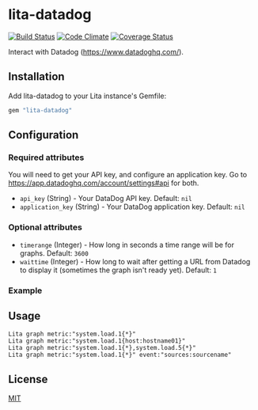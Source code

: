 # lita-datadog

[![Build Status](https://travis-ci.org/esigler/lita-datadog.png?branch=master)](https://travis-ci.org/esigler/lita-datadog)
[![Code Climate](https://codeclimate.com/github/esigler/lita-datadog.png)](https://codeclimate.com/github/esigler/lita-datadog)
[![Coverage Status](https://coveralls.io/repos/esigler/lita-datadog/badge.png)](https://coveralls.io/r/esigler/lita-datadog)

Interact with Datadog (https://www.datadoghq.com/).

## Installation

Add lita-datadog to your Lita instance's Gemfile:

``` ruby
gem "lita-datadog"
```

## Configuration

### Required attributes

You will need to get your API key, and configure an application key.  Go to https://app.datadoghq.com/account/settings#api for both.

* `api_key` (String) - Your DataDog API key. Default: `nil`
* `application_key` (String) - Your DataDog application key.  Default: `nil`

### Optional attributes

* `timerange` (Integer) - How long in seconds a time range will be for graphs. Default: `3600`
* `waittime` (Integer) - How long to wait after getting a URL from Datadog to display it (sometimes the graph isn't ready yet). Default: `1`

### Example

## Usage

```
Lita graph metric:"system.load.1{*}"
Lita graph metric:"system.load.1{host:hostname01}"
Lita graph metric:"system.load.1{*},system.load.5{*}"
Lita graph metric:"system.load.1{*}" event:"sources:sourcename"
```

## License

[MIT](http://opensource.org/licenses/MIT)
